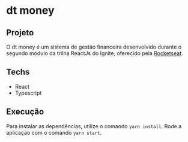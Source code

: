 # dt money

## Projeto

O dt money é um sistema de gestão financeira desenvolvido durante o segundo módulo da trilha ReactJs do Ignite, oferecido pela [Rocketseat](https://www.rocketseat.com.br).

## Techs

- React
- Typescript

## Execução

 Para instalar as dependências, utilize o comando ``yarn install``. Rode a aplicação com o comando ``yarn start``.